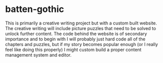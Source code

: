 # batten-gothic
This is primarily a creative writing project but with a custom built website. The creative writing will include picture puzzles that need to be solved to unlock further content. The code behind the website is of secondary importance and to begin with I will probably just hard code all of the chapters and puzzles, but if my story becomes popular enough (or I really feel like doing this properly) I might custom build a proper content management system and editor.
